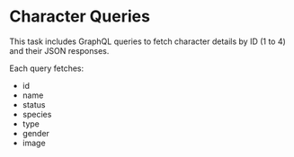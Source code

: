 # Character Queries

This task includes GraphQL queries to fetch character details by ID (1 to 4) and their JSON responses.

Each query fetches:

- id
- name
- status
- species
- type
- gender
- image
